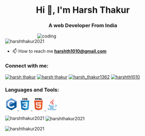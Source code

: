 <h1 align="center">Hi 👋, I'm Harsh Thakur</h1>
<h3 align="center">A web Developer From India</h3>
<img align="right" alt="coding" width="400" src=" https://user-images.githubusercontent.com/55389276/140866485-8fb1c876-9a8f-4d6a-98dc-08c4981eaf70.gif">

<p align="left"> <img src="https://komarev.com/ghpvc/?username=harshthakur2021&label=Profile%20views&color=0e75b6&style=flat" alt="harshthakur2021" /> </p>

- 📫 How to reach me **harshth1010@gmail.com**

<h3 align="left">Connect with me:</h3>
<p align="left">
<a href="https://linkedin.com/in/harsh thakur" target="blank"><img align="center" src="https://raw.githubusercontent.com/rahuldkjain/github-profile-readme-generator/master/src/images/icons/Social/linked-in-alt.svg" alt="harsh thakur" height="30" width="40" /></a>
<a href="https://fb.com/harsh thakur" target="blank"><img align="center" src="https://raw.githubusercontent.com/rahuldkjain/github-profile-readme-generator/master/src/images/icons/Social/facebook.svg" alt="harsh thakur" height="30" width="40" /></a>
<a href="https://instagram.com/harsh_thakur1362" target="blank"><img align="center" src="https://raw.githubusercontent.com/rahuldkjain/github-profile-readme-generator/master/src/images/icons/Social/instagram.svg" alt="harsh_thakur1362" height="30" width="40" /></a>
<a href="https://www.leetcode.com/harshth1010" target="blank"><img align="center" src="https://raw.githubusercontent.com/rahuldkjain/github-profile-readme-generator/master/src/images/icons/Social/leet-code.svg" alt="harshth1010" height="30" width="40" /></a>
</p>

<h3 align="left">Languages and Tools:</h3>
<p align="left"> <a href="https://www.cprogramming.com/" target="_blank" rel="noreferrer"> <img src="https://raw.githubusercontent.com/devicons/devicon/master/icons/c/c-original.svg" alt="c" width="40" height="40"/> </a> <a href="https://www.w3schools.com/css/" target="_blank" rel="noreferrer"> <img src="https://raw.githubusercontent.com/devicons/devicon/master/icons/css3/css3-original-wordmark.svg" alt="css3" width="40" height="40"/> </a> <a href="https://www.w3.org/html/" target="_blank" rel="noreferrer"> <img src="https://raw.githubusercontent.com/devicons/devicon/master/icons/html5/html5-original-wordmark.svg" alt="html5" width="40" height="40"/> </a> <a href="https://www.java.com" target="_blank" rel="noreferrer"> <img src="https://raw.githubusercontent.com/devicons/devicon/master/icons/java/java-original.svg" alt="java" width="40" height="40"/> </a> </p>

<p><img align="left" src="https://github-readme-stats.vercel.app/api/top-langs?username=harshthakur2021&show_icons=true&locale=en&layout=compact" alt="harshthakur2021" /></p>

<p>&nbsp;<img align="center" src="https://github-readme-stats.vercel.app/api?username=harshthakur2021&show_icons=true&locale=en" alt="harshthakur2021" /></p>

<p><img align="center" src="https://github-readme-streak-stats.herokuapp.com/?user=harshthakur2021&" alt="harshthakur2021" /></p>

